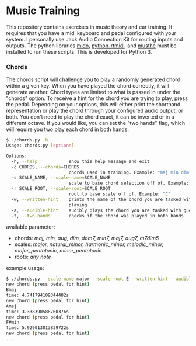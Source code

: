 # Music Training

This repository contains exercises in music theory and ear training. It requires that you have a midi keyboard and pedal configured with your system. I personally use Jack Audio Connection Kit for routing inputs and outputs. The python libraries [mido](https://github.com/olemb/mido), [python-rtmidi](https://pypi.org/project/python-rtmidi/), and [musthe](https://github.com/gciruelos/musthe) must be installed to run these scripts. This is developed for Python 3.

### Chords
The chords script will challenge you to play a randomly generated chord
within a given key. When you have played the chord correctly, it will generate another. Chord types are limited to what is passed in under the "chords" option.
To receive a hint for the chord you are trying to play, press the pedal. Depending on your options, this will either print the shorthand representation or play the chord through your configured audio output, or both. You don't need to play the chord exact, it can be inverted or in a different octave. If you would like, you can set the "two hands" flag, which will require you two play each chord in both hands.
```sh
$ ./chords.py -h
Usage: chords.py [options]

Options:
  -h, --help            show this help message and exit
  -c CHORDS, --chords=CHORDS
                        chords used in training. Example: "maj min dim"
  -s SCALE_NAME, --scale-name=SCALE_NAME
                        scale to base chord selection off of. Example: "major"
  -r SCALE_ROOT, --scale-root=SCALE_ROOT
                        root to base scale off of. Example: "C"
  -w, --written-hint    prints the name of the chord you are tasked with
                        playing
  -a, --audible-hint    audibly plays the chord you are tasked with guessing
  -t, --two-hands       checks if the chord was played in both hands
```

available parameter:
- chords: *maj, min, aug, dim, dom7, min7, maj7, aug7, m7dim5*
- scales: *major, natural_minor, harmonic_minor, melodic_minor, major_pentatonic, minor_pentatonic*
- roots: *any note*

example usage:
```sh
$ ./chords.py --scale-name major --scale-root E --written-hint --audible-hint --two-hands --chords "maj min"
new chord (press pedal for hint)
Bmaj
time: 4.741794109344482s
new chord (press pedal for hint)
Amaj
time: 3.338390588760376s
new chord (press pedal for hint)
F#min
time: 5.929013013839722s
new chord (press pedal for hint)
...
```
